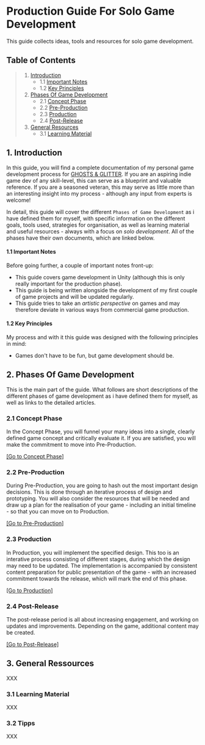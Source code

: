 # Production Guide For Solo Game Development

This guide collects ideas, tools and resources for solo game development.

<a name="toc"></a>
## Table of Contents

> 1. [Introduction](#introduction)
>    - 1.1 [Important Notes](#important-notes)
>    - 1.2 [Key Principles](#key-principles)
> 2. [Phases Of Game Development](#phases)
>    - 2.1 [Concept Phase](#concept-phase)
>    - 2.2 [Pre-Production](#pre-production)
>    - 2.3 [Production](#production)
>    - 2.4 [Post-Release](#post-release)
> 3. [General Resources](#gneral-resources)
>    - 3.1 [Learning Material](#learning-material)

<a name="introduction"></a>
## 1. Introduction

In this guide, you will find a complete documentation of my personal game development process for [GHOSTS & GLITTER](https://www.youtube.com/@ghostsnglitter). If you are an aspiring indie game dev of any skill-level, this can serve as a blueprint and valuable reference. If you are a seasoned veteran, this may serve as little more than an interesting insight into my process - although any input from experts is welcome!

In detail, this guide will cover the different `Phases of Game Development` as i have defined them for myself, with specific information on the different goals, tools used, strategies for organisation, as well as learning material and useful resources - always with a focus on *solo development*. All of the phases have their own documents, which are linked below.

<a name="important-notes"></a>
#### 1.1 Important Notes

Before going further, a couple of important notes front-up:
- This guide covers game development in Unity (although this is only really important for the production phase).
- This guide is being written alongside the development of my first couple of game projects and will be updated regularly.
- This guide tries to take an *artistic perspective* on games and may therefore deviate in various ways from commercial game production.

<a name="key-principles"></a>
#### 1.2 Key Principles

My process and with it this guide was designed with the following principles in mind:
- Games don't have to be fun, but game development should be.

<a name="phases"></a>
## 2. Phases Of Game Development

This is the main part of the guide. What follows are short descriptions of the different phases of game development as i have defined them for myself, as well as links to the detailed articles.

<a name="concept-phase"></a>
### 2.1 Concept Phase

In the Concept Phase, you will funnel your many ideas into a single, clearly defined game concept and critically evaluate it. If you are satisfied, you will make the commitment to move into Pre-Production.

[[Go to Concept Phase]](Phases/1_ConceptPhase.md/#concept-phase)

<a name="pre-production"></a>
### 2.2 Pre-Production

During Pre-Production, you are going to hash out the most important design decisions. This is done through an iterative process of design and prototyping. You will also consider the resources that will be needed and draw up a plan for the realisation of your game - including an initial timeline - so that you can move on to Production.

[[Go to Pre-Production]](Phases/2_PreProduction.md/#pre-production)

<a name="production"></a>
### 2.3 Production

In Production, you will implement the specified design. This too is an interative process consisting of different stages, during which the design may need to be updated. The implementation is accompanied by consistent content preparation for public presentation of the game - with an increased commitment towards the release, which will mark the end of this phase.

[[Go to Production]](Phases/3_Production.md/#production)

<a name="post-release"></a>
### 2.4 Post-Release

The post-release period is all about increasing engagement, and working on updates and improvements. Depending on the game, additional content may be created.

[[Go to Post-Release]](Phases/4_PostRelease.md/#post-release)

<a name="general-ressources"></a>
## 3. General Ressources

XXX

<a name="learning-material"></a>
### 3.1 Learning Material

XXX

<a name="tipps"></a>
### 3.2 Tipps

XXX
